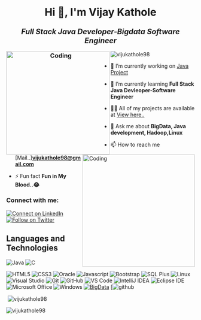 <h1 align="center">Hi 👋, I'm Vijay Kathole</h1>
<h3 align="center" ><strong><i><big>Full Stack Java Developer-Bigdata Software Engineer </big></i></strong>

<img align="left" alt="Coding" width="276" src="https://user-images.githubusercontent.com/85567517/205481065-1fd33ae5-e222-468f-b7ca-909f6b3d2f85.gif"></h3>


<img align="right" alt="Coding" width="300" src="https://user-images.githubusercontent.com/85567517/201535975-4f59b7ff-02ad-4013-b5bb-9180d262e53b.gif">

<p align="left"> <img src="https://komarev.com/ghpvc/?username=vijukathole98&label=Profile%20views&color=0e75b6&style=flat" alt="vijukathole98" /> </p>

- 🔭 I’m currently working on [Java Project](https://github.com/vijukathole98/JavaProgramm)

- 🌱 I’m currently learning **Full Stack Java Devleoper-Software Engineer**

- 👨‍💻 All of my projects are available at [View here..](https://github.com/vijukathole98?tab=repositories)

- 💬 Ask me about **BigData, Java development, Hadoop,Linux**

- 📫 How to reach me [Mail..]**vijukathole98@gmail.com**

- ⚡ Fun fact **Fun in My Blood..😂**

<h3 align="left">Connect with me:</h3>

  <a href="https://www.linkedin.com/in/vijay-kathole-852089158/"> 
    <img alt="Connect on LinkedIn" src="https://img.shields.io/badge/-LinkedIn-0077B5?style=for-the-badge&logo=Linkedin&logoColor=white" />
  </a>
  <a href="https://twitter.com/vijukathole"> 
    <img alt="Follow on Twitter" src="https://img.shields.io/badge/-Twitter-1DA1F2?style=for-the-badge&logo=Twitter&logoColor=white" />
  </a>


## Languages and Technologies

![Java](http://img.shields.io/badge/-Java-f89820?style=for-the-badge&logo=java&logoColor=ffffff)
![C](https://img.shields.io/badge/-C-FF9900?style=for-the-badge&logo=C&logoColor=ffffff)
<!-- ![Python](https://img.shields.io/badge/-Python-3776AB?style=for-the-badge&logo=python&logoColor=ffffff) -->
![HTML5](https://img.shields.io/badge/-HTML5-E44D26?style=for-the-badge&logo=html5&logoColor=ffffff)
![CSS3](https://img.shields.io/badge/-CSS3-2965f1?style=for-the-badge&logo=css3&logoColor=ffffff)
![Oracle](https://img.shields.io/badge/-Oracle%20SQL-232F3E?style=for-the-badge&logo=Oracle&logoColor=ffffff)
 ![Javascript](https://img.shields.io/badge/-Javascript-232F3E?style=for-the-badge&logo=Javascript&logoColor=ffffff)
![Bootstrap](https://img.shields.io/badge/-Bootstrap-FFA000?style=for-the-badge&logo=Bootstrap&logoColor=ffffff)
![SQL Plus](http://img.shields.io/badge/sql%20plus-343A40?style=for-the-badge&logo=sql-plus&logoColor=ffffff)
![Linux](http://img.shields.io/badge/-Linux-0078D6?style=for-the-badge&logo=linux&logoColor=ffffff)
![Visual Studio](https://img.shields.io/badge/visual-studio-2965f1?style=for-the-badge&logo=visual-studio&logoColor=ffffff)
![Git](https://img.shields.io/badge/-Git-%23F05032?style=for-the-badge&logo=git&logoColor=ffffff)
![GitHub](https://img.shields.io/badge/-GitHub-211F1F?style=for-the-badge&logo=github&logoColor=ffffff)
![VS Code](http://img.shields.io/badge/-VS%20Code-007ACC?style=for-the-badge&logo=visual-studio-code&logoColor=ffffff)
![IntelliJ IDEA](http://img.shields.io/badge/-IntelliJ%20IDEA-0B0D0F?style=for-the-badge&logo=intellij-idea&logoColor=ffffff)
![Eclipse IDE](http://img.shields.io/badge/-Eclipse-0078D4?style=for-the-badge&logo=Eclipse-IDE&logoColor=ffffff)
![Microsoft Office](http://img.shields.io/badge/-Microsoft%20Office-DC3E15?style=for-the-badge&logo=microsoft-office&logoColor=ffffff)
![Windows](http://img.shields.io/badge/-Windows-0078D6?style=for-the-badge&logo=windows&logoColor=ffffff)
[![BigData](https://skillicons.dev/icons?i=Bigdata)](https://skillicons.dev)
[![github](https://user-images.githubusercontent.com/25181517/192108890-200809d1-439c-4e23-90d3-b090cf9a4eea.png)
 

<p>&nbsp;<img align="center" src="https://github-readme-stats.vercel.app/api?username=vijukathole98&show_icons=true&locale=en" alt="vijukathole98" /></p>

<p><img align="center" src="https://github-readme-streak-stats.herokuapp.com/?user=vijukathole98&" alt="vijukathole98" /></p>





